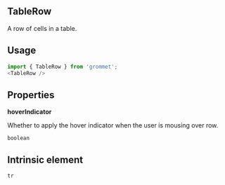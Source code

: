 ## TableRow
A row of cells in a table.

## Usage

```javascript
import { TableRow } from 'grommet';
<TableRow />
```

## Properties

**hoverIndicator**

Whether to apply the hover indicator when the user is mousing over row.

```
boolean
```
  
## Intrinsic element

```
tr
```